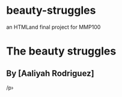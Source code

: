 # beauty-struggles
an HTMLand final project for MMP100
<h1>The beauty struggles</h1>
<h2>By [Aaliyah Rodriguez]</h2>
<p› As growing up as we were kids, we usually play with a lot of toys but toys never seemly exactly look like everyone else which would cause like an issue for a lot of young females to have body dysphoria in a very young age, due to what we experience as growing up, I made this because growing up I play with a lot of Barbies, a lot of toys that never look like me, or actually relate to me, which caused me to view the world as a different light to seem that I can relate to one another. this relates to a lot of social calls to a lot of females who watch or played these other females, and never seem to relate as them and have to work hard to become one of them, which we always hurt ourselves doing it me doing this little comic book shows that we’re not alone, and that is tough, knowing the fact that we could never see ourselves in a younger point of view but if we make a change, then other woman’s or even other people could finally relate that we all love  ourselves.

/p›

